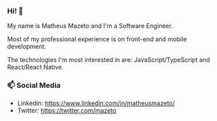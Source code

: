 ### Hi! 👋

My name is Matheus Mazeto and I'm a Software Engineer.

Most of my professional experience is on front-end and mobile development.

The technologies I'm most interested in are: JavaScript/TypeScript and React/React Native.

### 📫 Social Media

 - Linkedin: https://www.linkedin.com/in/matheusmazeto/
 - Twitter: https://twitter.com/mazeto
